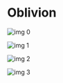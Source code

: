 # Oblivion

![img 0](https://i.imgur.com/ToNJxvl.jpg)

![img 1](https://i.imgur.com/Q9OSsne.jpg)

![img 2](https://i.imgur.com/gDX2gqZ.jpg)

![img 3](https://i.imgur.com/yLLp51o.png)

